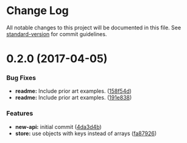 # Change Log

All notable changes to this project will be documented in this file. See [standard-version](https://github.com/conventional-changelog/standard-version) for commit guidelines.

<a name="0.2.0"></a>
# 0.2.0 (2017-04-05)


### Bug Fixes

* **readme:** Include prior art examples. ([158f54d](https://github.com/nens/lizard-javascript-api/commit/158f54d))
* **readme:** Include prior art examples. ([191e838](https://github.com/nens/lizard-javascript-api/commit/191e838))


### Features

* **new-api:** initial commit ([4da3d4b](https://github.com/nens/lizard-javascript-api/commit/4da3d4b))
* **store:** use objects with keys instead of arrays ([fa87926](https://github.com/nens/lizard-javascript-api/commit/fa87926))
